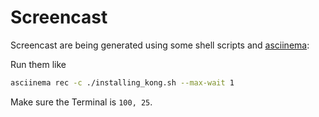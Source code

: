 # Screencast

Screencast are being generated using some shell scripts and [asciinema](https://asciinema.org):

Run them like

```bash
asciinema rec -c ./installing_kong.sh --max-wait 1
```

Make sure the Terminal is `100, 25`.